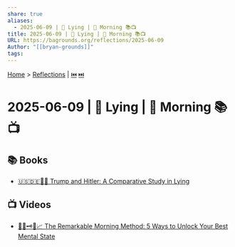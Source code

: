 ```yaml
---
share: true
aliases:
  - 2025-06-09 | 🤥 Lying | 🌄 Morning 📚📺
title: 2025-06-09 | 🤥 Lying | 🌄 Morning 📚📺
URL: https://bagrounds.org/reflections/2025-06-09
Author: "[[bryan-grounds]]"
tags: 
---
```

[Home](../index.md) > [Reflections](./index.md) | [⏮️](./2025-06-08.md) [⏭️](./2025-06-10.md)  
# 2025-06-09 | 🤥 Lying | 🌄 Morning 📚📺  
## 📚 Books  
- [🇺🇸🇩🇪🤥📣 Trump and Hitler: A Comparative Study in Lying](../books/trump-and-hitler-a-comparative-study-in-lying.md)  
  
## 📺 Videos  
- [🌅🧠🗝️🚀📈 The Remarkable Morning Method: 5 Ways to Unlock Your Best Mental State](../videos/the-remarkable-morning-method-5-ways-to-unlock-your-best-mental-state.md)
